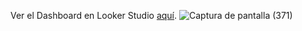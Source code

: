 Ver el Dashboard en Looker Studio [aquí](https://lookerstudio.google.com/u/1/reporting/5693cb48-85eb-4703-b616-f2e61cabc085/page/MQL8D).
![Captura de pantalla (371)](https://github.com/user-attachments/assets/7e0a5dac-e154-4520-be25-2988732e92c3)
